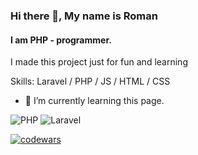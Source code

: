 ### Hi there 👋, My name is Roman
#### I am PHP - programmer.
I made this project just for fun and learning

Skills: Laravel / PHP / JS / HTML / CSS

- 🌱 I’m currently learning this page. 


![PHP](https://img.shields.io/badge/php-%23777BB4.svg?style=for-the-badge&logo=php&logoColor=white)
![Laravel](https://img.shields.io/badge/laravel-%23FF2D20.svg?style=for-the-badge&logo=laravel&logoColor=white)

[![codewars](https://www.codewars.com/users/username/badges/large)](https://www.codewars.com/users/username)

